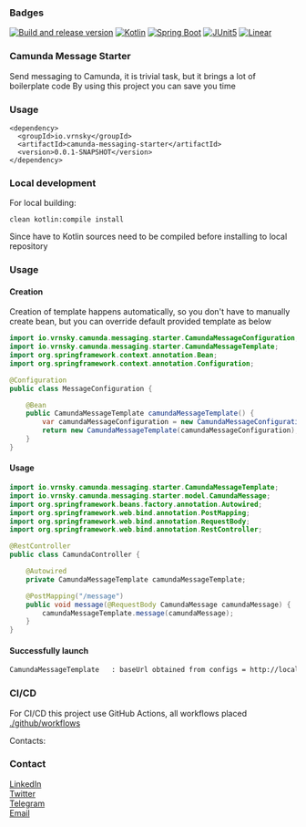 ### Badges
[![Build and release version](https://github.com/vrnsky/camunda-messaging-starter/actions/workflows/package.yml/badge.svg?branch=main)](https://github.com/vrnsky/camunda-messaging-starter/actions/workflows/package.yml)
[![Kotlin](https://img.shields.io/badge/Kotlin-1.9.23-%237F52FF.svg?logo=kotlin&logoColor=white)](#)
[![Spring Boot](https://img.shields.io/badge/Spring%20Boot-3.2.5-6DB33F?logo=springboot&logoColor=fff)](#)
[![JUnit5](https://img.shields.io/badge/Tested_with-JUnit_5-1?logo=junit5)](#)
[![Linear](https://img.shields.io/badge/Task_tracker_we_prefer-Linear-5E6AD2?logo=linear&logoColor=fff)](#)
### Camunda Message Starter

Send messaging to Camunda, it is trivial task, but it brings a lot of boilerplate code
By using this project you can save you time

### Usage
```
<dependency>
  <groupId>io.vrnsky</groupId>
  <artifactId>camunda-messaging-starter</artifactId>
  <version>0.0.1-SNAPSHOT</version>
</dependency>
```

### Local development
For local building:
```
clean kotlin:compile install
```
Since have to Kotlin sources need to be compiled before installing to local repository

### Usage
#### Creation 
Creation of template happens automatically, so you don't have to manually create bean,
but you can override default provided template as below
```java
import io.vrnsky.camunda.messaging.starter.CamundaMessageConfiguration;
import io.vrnsky.camunda.messaging.starter.CamundaMessageTemplate;
import org.springframework.context.annotation.Bean;
import org.springframework.context.annotation.Configuration;

@Configuration
public class MessageConfiguration {

    @Bean
    public CamundaMessageTemplate camundaMessageTemplate() {
        var camundaMessageConfiguration = new CamundaMessageConfiguration("http://localhost:8080");
        return new CamundaMessageTemplate(camundaMessageConfiguration);
    }
}
```
#### Usage

```java
import io.vrnsky.camunda.messaging.starter.CamundaMessageTemplate;
import io.vrnsky.camunda.messaging.starter.model.CamundaMessage;
import org.springframework.beans.factory.annotation.Autowired;
import org.springframework.web.bind.annotation.PostMapping;
import org.springframework.web.bind.annotation.RequestBody;
import org.springframework.web.bind.annotation.RestController;

@RestController
public class CamundaController {

    @Autowired
    private CamundaMessageTemplate camundaMessageTemplate;

    @PostMapping("/message")
    public void message(@RequestBody CamundaMessage camundaMessage) {
        camundaMessageTemplate.message(camundaMessage);
    }
}

```
#### Successfully launch
```bash
CamundaMessageTemplate   : baseUrl obtained from configs = http://localhost:8080
```

### CI/CD
For CI/CD this project use GitHub Actions, all workflows placed [./github/workflows](.github/workflows)

Contacts:

### Contact
[LinkedIn](https://www.linkedin.com/in/vrnsky/)  
[Twitter](https://twitter.com/VoronyanskyE)  
[Telegram](https://t.me/vrnsky)  
[Email](mailto:vrnsky@proton.me)
